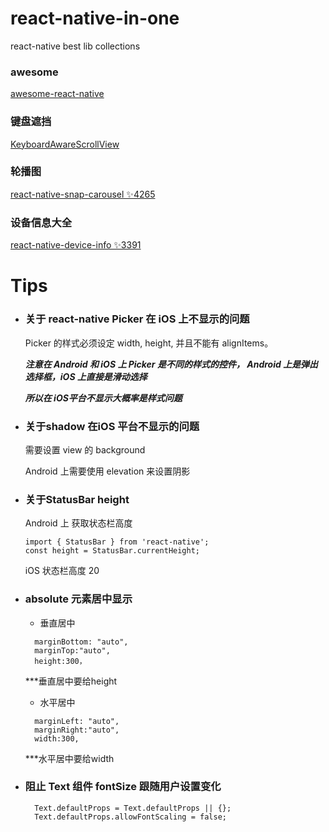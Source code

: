 # react-native-in-one
react-native best lib collections

### awesome 

[awesome-react-native](https://github.com/jondot/awesome-react-native)

### 键盘遮挡

[KeyboardAwareScrollView](https://github.com/APSL/react-native-keyboard-aware-scroll-view)

### 轮播图

[react-native-snap-carousel ✨4265](https://github.com/archriss/react-native-snap-carousel)

### 设备信息大全

[react-native-device-info ✨3391](https://github.com/rebeccahughes/react-native-device-info)



# Tips

* ### 关于 react-native Picker 在 iOS 上不显示的问题

  Picker 的样式必须设定 width, height, 并且不能有 alignItems。

  ***注意在 Android 和 iOS 上 Picker 是不同的样式的控件， Android 上是弹出选择框，iOS 上直接是滑动选择***

  ***所以在 iOS平台不显示大概率是样式问题***
  
* ### 关于shadow 在iOS 平台不显示的问题

  需要设置 view 的 background
  
  Android 上需要使用 elevation 来设置阴影
  
* ### 关于StatusBar height 
  Android 上 获取状态栏高度   
  ```
  import { StatusBar } from 'react-native';
  const height = StatusBar.currentHeight;
  
  ```
  iOS 状态栏高度 20

* ### absolute 元素居中显示

  * 垂直居中
  ```
    marginBottom: "auto",
    marginTop:"auto",
    height:300，
  ```
  ***垂直居中要给height
  
  * 水平居中
  ```
    marginLeft: "auto",
    marginRight:"auto",
    width:300,
  ```
  ***水平居中要给width
* ### 阻止 Text 组件 fontSize 跟随用户设置变化
  ```
    Text.defaultProps = Text.defaultProps || {};
    Text.defaultProps.allowFontScaling = false;
  ```
